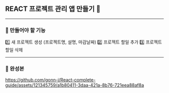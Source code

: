 ## REACT 프로젝트 관리 앱 만들기 📝

---

### 📍 만들어야 할 기능

1️⃣ 새 프로젝트 생성
(프로젝트명, 설명, 마감날짜)
2️⃣ 프로젝트 할일 추가
3️⃣ 프로젝트 할일 삭제

---

### 📍 완성본
https://github.com/gonn-i/React-complete-guide/assets/121345759/a1b80411-3daa-421a-8b76-721eea88af8a

